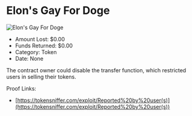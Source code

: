 # Elon&#x27;s Gay For Doge
![Elon&#x27;s Gay For Doge](/rektimages/Elon&#x27;s-Gay-For-Doge.png)
- Amount Lost: $0.00
- Funds Returned: $0.00
- Category: Token
- Date: None

The contract owner could disable the transfer function, which restricted users in selling their tokens.


Proof Links:
- [https://tokensniffer.com/exploit/Reported%20by%20user(s)](https://tokensniffer.com/exploit/Reported%20by%20user(s))


